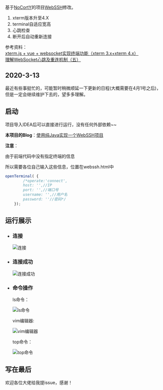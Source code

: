基于[NoCortY](https://github.com/NoCortY)的项目[WebSSH](https://github.com/NoCortY/WebSSH)修改。
1. xterm版本升至4.X
2. terminal自适应宽高
3. 心跳检查
4. 断开后自动重新连接

参考资料：  
[xterm.js + vue + websocket实现终端功能（xterm 3.x+xterm 4.x）](https://blog.csdn.net/weixin_38318244/article/details/103908129)  
[理解WebSocket心跳及重连机制（五）](https://www.cnblogs.com/tugenhua0707/p/8648044.html)

## 2020-3-13

最近有些事挺忙的，可能暂时稍微顺延一下更新的日程(大概需要在4月1号之后)，但是一定会继续维护下去的，望多多理解。

## 启动

项目导入IDEA后可以直接进行运行，没有任何外部依赖~~

**本项目的Blog**：[使用纯Java实现一个WebSSH项目](https://blog.objectspace.cn/2020/03/10/%E4%BD%BF%E7%94%A8%E7%BA%AFJava%E5%AE%9E%E7%8E%B0%E4%B8%80%E4%B8%AAWebSSH%E9%A1%B9%E7%9B%AE/)

**注意**：

由于前端代码中没有指定终端的信息

所以需要各位自己输入这些信息，位置在webssh.html中

```javascript
openTerminal( {
        /*operate:'connect',
        host: '',//IP
        port: '',//端口号
        username: '',//用户名
        password: ''//密码*/
    });
```

## 运行展示

- ### 连接

  ![连接](http://image.objectspace.cn/%E8%BF%9E%E6%8E%A5.png)

- ### 连接成功

  ![连接成功](http://image.objectspace.cn/%E8%BF%9E%E6%8E%A5%E6%88%90%E5%8A%9F.png)

- ### 命令操作

  ls命令：

  ![ls命令](http://image.objectspace.cn/ls%E5%91%BD%E4%BB%A4.png)

  vim编辑器:

  ![vim编辑器](http://image.objectspace.cn/vim%E7%BC%96%E8%BE%91%E5%99%A8.png)

  top命令：

  ![top命令](http://image.objectspace.cn/top%E5%91%BD%E4%BB%A4.png)
  
## 写在最后
欢迎各位大佬给我提issue，感谢！
